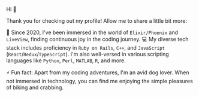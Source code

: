 Hi 👋

Thank you for checking out my profile! Allow me to share a little bit more:

🔭 Since 2020, I've been immersed in the world of `Elixir/Phoenix` and `LiveView`, finding continuous joy in the coding journey.
💻 My diverse tech stack includes proficiency in `Ruby on Rails`, `C++`, and `JavaScript` (`React`/`Redux`/`TypeScript`). I'm also well-versed in various scripting languages like `Python`, `Perl`, `MATLAB`, `R`, and more.

⚡ Fun fact: Apart from my coding adventures, I'm an avid dog lover. When not immersed in technology, you can find me enjoying the simple pleasures of biking and crabbing.

<!--
**jingtaoCoding/jingtaoCoding** is a ✨ _special_ ✨ repository because its `README.md` (this file) appears on your GitHub profile.

Here are some ideas to get you started:

- 🔭 I’m currently working on ...
- 🌱 I’m currently learning ...
- 👯 I’m looking to collaborate on ...
- 🤔 I’m looking for help with ...
- 💬 Ask me about ...
- 📫 How to reach me: ...
- 😄 Pronouns: ...
- ⚡ Fun fact: ...
-->

